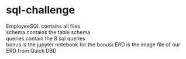 # sql-challenge
EmployeeSQL contains all files\
schema contains the table schema\
queries contain the 8 sql queries\
bonus is the jupyter notebook for the bonus\ 
ERD is the image file of our ERD from Quick DBD


